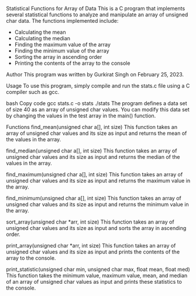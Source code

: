 Statistical Functions for Array of Data
This is a C program that implements several statistical functions to analyze and manipulate an array of unsigned char data. The functions implemented include:

- Calculating the mean
- Calculating the median
- Finding the maximum value of the array
- Finding the minimum value of the array
- Sorting the array in ascending order
- Printing the contents of the array to the console

Author
This program was written by Gurkirat Singh on February 25, 2023.

Usage
To use this program, simply compile and run the stats.c file using a C compiler such as gcc.

bash
Copy code
gcc stats.c -o stats
./stats
The program defines a data set of size 40 as an array of unsigned char values. You can modify this data set by changing the values in the test array in the main() function.

Functions
find_mean(unsigned char a[], int size)
This function takes an array of unsigned char values and its size as input and returns the mean of the values in the array.

find_median(unsigned char a[], int size)
This function takes an array of unsigned char values and its size as input and returns the median of the values in the array.

find_maximum(unsigned char a[], int size)
This function takes an array of unsigned char values and its size as input and returns the maximum value in the array.

find_minimum(unsigned char a[], int size)
This function takes an array of unsigned char values and its size as input and returns the minimum value in the array.

sort_array(unsigned char *arr, int size)
This function takes an array of unsigned char values and its size as input and sorts the array in ascending order.

print_array(unsigned char *arr, int size)
This function takes an array of unsigned char values and its size as input and prints the contents of the array to the console.

print_statistic(unsigned char min, unsigned char max, float mean, float med)
This function takes the minimum value, maximum value, mean, and median of an array of unsigned char values as input and prints these statistics to the console.
